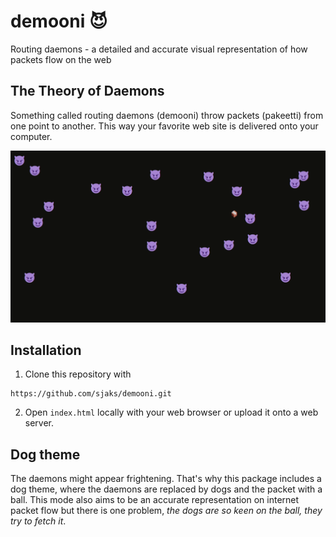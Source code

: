 # demooni 😈
Routing daemons - a detailed and accurate visual representation of how packets flow on the web

## The Theory of Daemons
Something called routing daemons (demooni) throw packets (pakeetti) from one point to another. This way your favorite web site is delivered onto your computer.

![](https://raw.githubusercontent.com/sjaks/demooni/master/assets/demooni.gif)

## Installation
1. Clone this repository with
```
https://github.com/sjaks/demooni.git
```
2. Open `index.html` locally with your web browser or upload it onto a web server.

## Dog theme
The daemons might appear frightening. That's why this package includes a dog theme, where the daemons are replaced by dogs and the packet with a ball.
This mode also aims to be an accurate representation on internet packet flow but there is one problem, *the dogs are so keen on the ball, they try to fetch it*.
